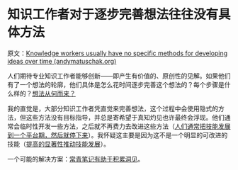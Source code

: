 # 知识工作者对于逐步完善想法往往没有具体方法

原文：[Knowledge workers usually have no specific methods for developing ideas over time (andymatuschak.org)](https://notes.andymatuschak.org/z2A9r2zcddVXfxjevj5Nzayhwxr9VuycjxYdz)

人们期待专业知识工作者能够创新——即产生有价值的、原创性的见解。如果他们有了一个想法的轮廓，他们具体是怎么花时间逐步完善这个想法的？每个步骤是什么样的？[想法从何而来？](https://notes.andymatuschak.org/z4HpeV4MGmbKMWY6oUeci392Z7NAueHJ5WH5p)

我的直觉是，大部分知识工作者凭直觉来完善想法，这个过程中会使用隐式的方法，但这些方法没有目标指导，并总是寄希望于真知灼见也许最终会浮现。他们通常会临时性开发一些方法，之后就不再费力去改进这些方法（[人们通常把技能发展到一个平台期，然后就停下来](https://notes.andymatuschak.org/z5gHroEM2vM2WcKxkdcsCw8qv5tmHSbBVxEb4)）。我怀疑这主要是因为这不是一个明显的可改进的技能（[提高的显著性推动技能发展](https://notes.andymatuschak.org/z3TLgRqbKq1iQvYNvxenccLPZUuJNB329uwGw)）。

一个可能的解决方案：[常青笔记有助于积累洞见](https://notes.andymatuschak.org/z6cFzJWgj9vZpnrQsjrZ8yCNREzCTgyFeVZTb)。